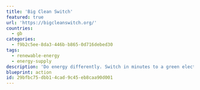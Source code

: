 ```yaml
---
title: 'Big Clean Switch'
featured: true
url: 'https://bigcleanswitch.org/'
countries:
  - gb
categories:
  - f9b2c5ee-8da3-446b-b865-0d716debed30
tags:
  - renewable-energy
  - energy-supply
description: 'Do energy differently. Switch in minutes to a green electricity tariff from one of the UK''s leading suppliers.'
blueprint: action
id: 29bfbc75-dbb1-4cad-9c45-eb8caa90d001
---
```

